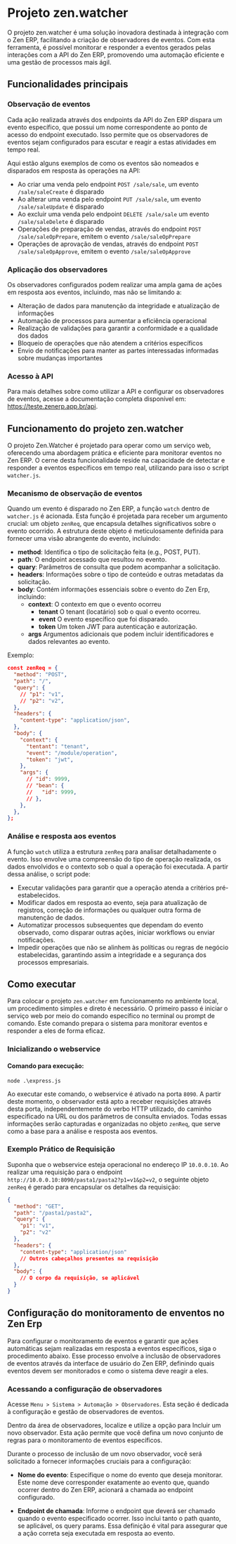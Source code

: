 # Projeto zen.watcher

O projeto zen.watcher é uma solução inovadora destinada à integração com o Zen ERP, facilitando a criação de observadores de eventos. Com esta ferramenta, é possível monitorar e responder a eventos gerados pelas interações com a API do Zen ERP, promovendo uma automação eficiente e uma gestão de processos mais ágil.

## Funcionalidades principais

### Observação de eventos

Cada ação realizada através dos endpoints da API do Zen ERP dispara um evento específico, que possui um nome correspondente ao ponto de acesso do endpoint executado. Isso permite que os observadores de eventos sejam configurados para escutar e reagir a estas atividades em tempo real.

Aqui estão alguns exemplos de como os eventos são nomeados e disparados em resposta às operações na API:

* Ao criar uma venda pelo endpoint `POST /sale/sale`, um evento `/sale/saleCreate` é disparado
* Ao alterar uma venda pelo endpoint `PUT /sale/sale`, um evento `/sale/saleUpdate` é disparado
* Ao excluir uma venda pelo endpoint `DELETE /sale/sale` um evento `/sale/saleDelete` é disparado
* Operações de preparação de vendas, através do endpoint `POST /sale/saleOpPrepare`, emitem o evento `/sale/saleOpPrepare`
* Operações de aprovação de vendas, através do endpoint `POST /sale/saleOpApprove`, emitem o evento `/sale/saleOpApprove`

### Aplicação dos observadores

Os observadores configurados podem realizar uma ampla gama de ações em resposta aos eventos, incluindo, mas não se limitando a:

* Alteração de dados para manutenção da integridade e atualização de informações
* Automação de processos para aumentar a eficiência operacional
* Realização de validações para garantir a conformidade e a qualidade dos dados
* Bloqueio de operações que não atendem a critérios específicos
* Envio de notificações para manter as partes interessadas informadas sobre mudanças importantes

### Acesso à API

Para mais detalhes sobre como utilizar a API e configurar os observadores de eventos, acesse a documentação completa disponível em: https://teste.zenerp.app.br/api.

## Funcionamento do projeto zen.watcher

O projeto Zen.Watcher é projetado para operar como um serviço web, oferecendo uma abordagem prática e eficiente para monitorar eventos no Zen ERP. O cerne desta funcionalidade reside na capacidade de detectar e responder a eventos específicos em tempo real, utilizando para isso o script `watcher.js`.

### Mecanismo de observação de eventos

Quando um evento é disparado no Zen ERP, a função `watch` dentro de `watcher.js` é acionada. Esta função é projetada para receber um argumento crucial: um objeto `zenReq`, que encapsula detalhes significativos sobre o evento ocorrido. A estrutura deste objeto é meticulosamente definida para fornecer uma visão abrangente do evento, incluindo:

* **method**: Identifica o tipo de solicitação feita (e.g., POST, PUT).
* **path**: O endpoint acessado que resultou no evento.
* **quary**: Parâmetros de consulta que podem acompanhar a solicitação.
* **headers**: Informações sobre o tipo de conteúdo e outras metadatas da solicitação.
* **body**: Contém informações essenciais sobre o evento do Zen Erp, incluindo:
  * **context**: O contexto em que o evento ocorreu
    * **tenant** O tenant (locatário) sob o qual o evento ocorreu.
    * **event** O evento específico que foi disparado.
    * **token** Um token JWT para autenticação e autorização.
  * **args** Argumentos adicionais que podem incluir identificadores e dados relevantes ao evento.

Exemplo:

```json
const zenReq = {
  "method": "POST",
  "path": "/",
  "query": {
    // "p1": "v1",
    // "p2": "v2",
  },
  "headers": {
    "content-type": "application/json",
  },
  "body": {
    "context": {
      "tentant": "tenant",
      "event": "/module/operation",
      "token": "jwt",
    },
    "args": {
      // "id": 9999,
      // "bean": {
      //   "id": 9999,
      // },
    },
  },
};
```

### Análise e resposta aos eventos

A função `watch` utiliza a estrutura `zenReq` para analisar detalhadamente o evento. Isso envolve uma compreensão do tipo de operação realizada, os dados envolvidos e o contexto sob o qual a operação foi executada. A partir dessa análise, o script pode:

* Executar validações para garantir que a operação atenda a critérios pré-estabelecidos.
* Modificar dados em resposta ao evento, seja para atualização de registros, correção de informações ou qualquer outra forma de manutenção de dados.
* Automatizar processos subsequentes que dependam do evento observado, como disparar outras ações, iniciar workflows ou enviar notificações.
* Impedir operações que não se alinhem às políticas ou regras de negócio estabelecidas, garantindo assim a integridade e a segurança dos processos empresariais.

## Como executar

Para colocar o projeto `zen.watcher` em funcionamento no ambiente local, um procedimento simples e direto é necessário. O primeiro passo é iniciar o serviço web por meio do comando específico no terminal ou prompt de comando. Este comando prepara o sistema para monitorar eventos e responder a eles de forma eficaz.

### Inicializando o webservice

#### Comando para execução:

```
node .\express.js
```

Ao executar este comando, o webservice é ativado na porta `8090`. A partir deste momento, o observador está apto a receber requisições através desta porta, independentemente do verbo HTTP utilizado, do caminho especificado na URL ou dos parâmetros de consulta enviados. Todas essas informações serão capturadas e organizadas no objeto `zenReq`, que serve como a base para a análise e resposta aos eventos.

### Exemplo Prático de Requisição

Suponha que o webservice esteja operacional no endereço IP `10.0.0.10`. Ao realizar uma requisição para o endpoint `http://10.0.0.10:8090/pasta1/pasta2?p1=v1&p2=v2`, o seguinte objeto `zenReq` é gerado para encapsular os detalhes da requisição:

```json
{
  "method": "GET",
  "path": "/pasta1/pasta2",
  "query": {
    "p1": "v1",
    "p2": "v2"
  },
  "headers": {
    "content-type": "application/json"
    // Outros cabeçalhos presentes na requisição
  },
  "body": {
    // O corpo da requisição, se aplicável
  }
}
```

## Configuração do monitoramento de enventos no Zen Erp

Para configurar o monitoramento de eventos e garantir que ações automáticas sejam realizadas em resposta a eventos específicos, siga o procedimento abaixo. Esse processo envolve a inclusão de observadores de eventos através da interface de usuário do Zen ERP, definindo quais eventos devem ser monitorados e como o sistema deve reagir a eles.

### Acessando a configuração de observadores

Acesse `Menu > Sistema > Automação > Observadores`. Esta seção é dedicada à configuração e gestão de observadores de eventos.

Dentro da área de observadores, localize e utilize a opção para Incluir um novo observador. Esta ação permite que você defina um novo conjunto de regras para o monitoramento de eventos específicos.

Durante o processo de inclusão de um novo observador, você será solicitado a fornecer informações cruciais para a configuração:

* **Nome do evento**: Especifique o nome do evento que deseja monitorar. Este nome deve corresponder exatamente ao evento que, quando ocorrer dentro do Zen ERP, acionará a chamada ao endpoint configurado.

* **Endpoint de chamada**: Informe o endpoint que deverá ser chamado quando o evento especificado ocorrer. Isso inclui tanto o path quanto, se aplicável, os query params. Essa definição é vital para assegurar que a ação correta seja executada em resposta ao evento.
